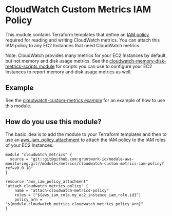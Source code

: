 # CloudWatch Custom Metrics IAM Policy

This module contains Terraform templates that define an [IAM
policy](http://docs.aws.amazon.com/AmazonCloudWatch/latest/DeveloperGuide/QuickStartEC2Instance.html#d0e22325) required
for reading and writing CloudWatch metrics. You can attach this IAM policy to any EC2 Instances that need CloudWatch
metrics.

Note: CloudWatch provides many metrics for your EC2 Instances by default, but not memory and disk usage metrics. See the
[cloudwatch-memory-disk-metrics-scripts module](../cloudwatch-memory-disk-metrics-scripts) for scripts you can use to
configure your EC2 Instances to report memory and disk usage metrics as well.

## Example

See the [cloudwatch-custom-metrics example](/examples/cloudwatch-custom-metrics) for an example of how to use this
module.

## How do you use this module?

The basic idea is to add the module to your Terraform templates and then to use an
[aws_iam_policy_attachment](https://www.terraform.io/docs/providers/aws/r/iam_policy_attachment.html) to attach the IAM
policy to the IAM roles of your EC2 Instances.

```hcl
module "cloudwatch_metrics" {
  source = "git::git@github.com:gruntwork-io/module-aws-monitoring.git//modules/metrics/cloudwatch-custom-metrics-iam-policy?ref=v0.0.18"
}

resource "aws_iam_policy_attachment" "attach_cloudwatch_metrics_policy" {
    name = "attach-cloudwatch-metrics-policy"
    roles = ["${aws_iam_role.my_ec2_instance_iam_role.id}"]
    policy_arn = "${module.cloudwatch_metrics.cloudwatch_metrics_policy_arn}"
}
```
